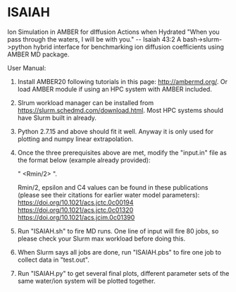 # ISAIAH
Ion Simulation in AMBER for dIffusion Actions when Hydrated
"When you pass through the waters, I will be with you." -- Isaiah 43:2
A bash->slurm->python hybrid interface for benchmarking ion diffusion coefficients using AMBER MD package. 

User Manual: 
1. Install AMBER20 following tutorials in this page: http://ambermd.org/. Or load AMBER module if using an HPC system with AMBER included. 
2. Slrum workload manager can be installed from https://slurm.schedmd.com/download.html. Most HPC systems should have Slurm built in already. 
3. Python 2.7.15 and above should fit it well. Anyway it is only used for plotting and numpy linear extrapolation. 
4. Once the three prerequisites above are met, modify the "input.in" file as the format below (example already provided):

   "<water model> <element name> <charge> <parameter set> <atomic number> <formula weight> <Rmin/2> <epsilon> <C4>".
   
   Rmin/2, epsilon and C4 values can be found in these publications (please see their citations for earlier water model parameters): 
      https://doi.org/10.1021/acs.jctc.0c00194
      https://doi.org/10.1021/acs.jctc.0c01320
      https://doi.org/10.1021/acs.jcim.0c01390
5. Run "ISAIAH.sh" to fire MD runs. One line of input will fire 80 jobs, so please check your Slurm max workload before doing this. 
6. When Slurm says all jobs are done, run "ISAIAH.pbs" to fire one job to collect data in "test.out". 
7. Run "ISAIAH.py" to get several final plots, different parameter sets of the same water/ion system will be plotted together. 
